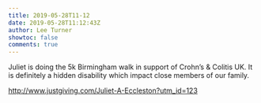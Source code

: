 ```yaml
---
title: 2019-05-28T11-12
date: 2019-05-28T11:12:43Z
author: Lee Turner
showtoc: false
comments: true
---
```


Juliet is doing the 5k Birmingham walk in support of Crohn’s &amp; Colitis UK. It is definitely a hidden disability which impact close members of our family. 

http://www.justgiving.com/Juliet-A-Eccleston?utm_id=123

